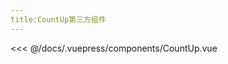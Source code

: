 ```yaml
---
title:CountUp第三方组件
---
```


<CountUp :endVal="2022"></CountUp>

<<< @/docs/.vuepress/components/CountUp.vue
